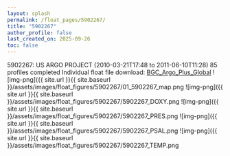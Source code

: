 ```yaml
---
layout: splash
permalink: /float_pages/5902267/
title: "5902267"
author_profile: false
last_created_on: 2025-09-26
toc: false
---
```

 
5902267: US ARGO PROJECT (2010-03-21T17:48 to 2011-06-10T11:28)
85 profiles completed
Individual float file download: [BGC_Argo_Plus_Global](https://ftp.soest.hawaii.edu/bgc_argo_plus/Individual_Floats/outliers_removed/5902267_Sprof_processed.nc)
![img-png]({{ site.url }}{{ site.baseurl }}/assets/images/float_figures/5902267/01_5902267_map.png
![img-png]({{ site.url }}{{ site.baseurl }}/assets/images/float_figures/5902267/5902267_DOXY.png
![img-png]({{ site.url }}{{ site.baseurl }}/assets/images/float_figures/5902267/5902267_PRES.png
![img-png]({{ site.url }}{{ site.baseurl }}/assets/images/float_figures/5902267/5902267_PSAL.png
![img-png]({{ site.url }}{{ site.baseurl }}/assets/images/float_figures/5902267/5902267_TEMP.png
